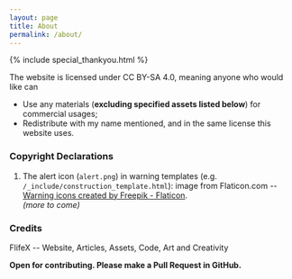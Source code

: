 ```yaml
---
layout: page
title: About
permalink: /about/
---
```


{% include special_thankyou.html %}

The website is licensed under CC BY-SA 4.0, meaning anyone who would like can

- Use any materials (**excluding specified assets listed below**) for commercial usages;
- Redistribute with my name mentioned, and in the same license this website uses.

### Copyright Declarations

1. The alert icon (`alert.png`) in warning templates (e.g. `/_include/construction_template.html`): image from Flaticon.com -- 
<a href="https://www.flaticon.com/free-icons/warning" title="warning icons">Warning icons created by Freepik - Flaticon</a>.  
*(more to come)*

### Credits

FlifeX -- Website, Articles, Assets, Code, Art and Creativity

**Open for contributing. Please make a Pull Request in GitHub.**